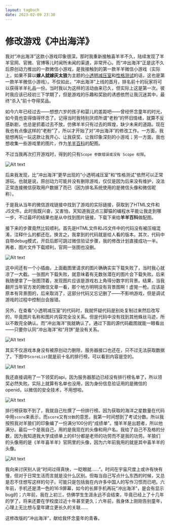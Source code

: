 ```yaml
---
layout: tagbuch
date: 2023-02-09 23:30
---
```


# 修改游戏《冲出海洋》

我对“冲出海洋”这款小游戏印象很深。那时我重新接触喜羊羊不久，陆续发现了羊羊官网、官微、官博等儿时闻所未闻的渠道，非常开心。而“冲出海洋”正是这不久后原创动力推出的一款微信小游戏，是我接触到的第一款羊羊微信小游戏（实际上，如果不算以**嫁人就嫁灰太狼**为主题的[小透明减压室](https://xyy-huijiwiki.github.io/jyfy)和[性格测试](https://xyy-huijiwiki.github.io/cs)的话，这也是第一款羊羊微信小游戏）。不仅如此，“冲出海洋”上线的首月，排名前十的玩家将可以获得羊羊礼品一份。当时我以为这样的活动由来已久，但实际上这是第一次。彼时我应该已经初三下学期了，但是游戏的乐趣和奖励的诱惑依然让我沉迷其中，最终“杀入”前十夺得奖品。

如今六年已经过去——想想六岁的孩子和婴儿的差距吧——曾经怀念童年的时光，如今竟也变得值得怀念了。记得当时我特别厌烦所谓“老粉”的怀旧情绪，就算不反感新剧，也总是抓着过去不放，仿佛羊羊只有过去的辉煌，缺少未来的道路。现在我也有点像这样的“老粉”了，所以才开始了对“冲出海洋”的修改工作。一方面，我挺想再玩一玩这款让我开心、让我获奖、让我印象深刻的小游戏；另一方面，我也想收集一些游戏里的图片，作为[羊羊百科](https://xyy.huijiwiki.com)的配图。

不过当我再次打开游戏时，得到的只有`Scope 参数错误或没有 Scope 权限`。

![Alt text](./img/1.jpg)

后来我发现，比“冲出海洋”更早出现的“小透明减压室”和“性格测试”依然可以正常游玩。也就是说，原创动力可能并没有删除游戏，仅仅是因为后来没有维护，没法正常连接微信获取用户数据了而已（因为排名系统使用的是微信头像和微信昵称）。

于是我从当年的微信游戏链接中找到了游戏的实际链接，获取到了HTML文件和JS文件。此时我既兴奋，又害怕，天知道我这点三脚猫的编程水平能让我走到哪一步，不过最坏的结果也是从中找到图片链接，下载下来给**羊羊百科**做配图。

接下来的步骤竟然比较顺利。首先是HTML文件和JS文件中的代码没有被压缩混淆，注释什么的都还在。换言之，我拿到的代码就是给人看的版本。其次，代码中自带debug模式，开启后即可跳过微信验证步骤，我的修改计划直接成功一半。再者，图片文件下载顺利，官网一张图也没删。

![Alt text](./img/2.jpg)

这中间还有一个小插曲，上面截图里请求的图片确确实实下载失败了，当时我心就凉了一大截。一张图片下载失败，就意味着有无数张潜在的图片会下载失败。后来我随便拿了一张图顶着，发现图片应该是游戏右上角得分数字的背景。结果，当我翻开当年官方发的微信文章一看，那个地方明明没有背景图啊！虚晃一枪。应该是原本有背景图的，后来取消了，这部分代码又忘记删了——不影响游戏，但是调试游戏的过程中控制台会报错。

另外，在查看“小透明减压室”的代码时，我就怀疑代码是别处复制过来然后改写的，毕竟图片名称和图片内容完全没关系。但是代码中没有找到其他蛛丝马迹，所以不敢完全确认。而“冲出海洋”我就确认了。通过下面的源代码截图就能一眼看出——只要你认同“冲出海洋”和“月饼”是没有关系。

![Alt text](./img/3.jpg)

其实不仅游戏本身没有被原创动力删除，服务器接口也还在，只不过无法获取数据了。下图中`ScoreList`就是前十名的排行榜，可以看到内容是空的。

![Alt text](./img/4.jpg)

我还直接调用了一下领奖的api，因为服务器那边已经没有排行榜名单了，所以领奖必然失败。实际上就算有名单也没用，因为身份信息验证用的是微信的openid，以微信的安全技术，不用想啦。

![Alt text](./img/5.jpg)

排行榜获取不到了，我就自己杜撰了一份排行榜。因为获取的海洋之星数量在代码中用`score`来表示，而`score`又有`分数`的意思，我第一时间想到了考试分数。所以我按照我对羊狼们的印象编了一份满分100分的“成绩单”。慢羊羊是出题者，所以他满分。最后一个是我自己，用的是我现在的头像和用户名。我给了自己不及格的分数，因为我知道我大学成绩单上的61分都是老师的功劳而不是我的功劳。羊狼们的头像用的是《羊年喜羊羊》官网里的头像，因为六年前我用的就是其中喜羊羊的头像。

![Alt text](./img/6.jpg)

我向来讨厌别人说“时间过得真快，一眨眼就……”。时间在宇宙尺度上或许有快有慢，但对于日常生活而言就是没什么区别。但每当自己写点什么东西的时候，又总是忍不住想写这样的句子。可能只是包括我在内许多中国人的写作习惯而已吧。六年前，手机还是清一色的16:9屏幕，如今的长屏手机再玩“冲出海洋”，是会有显示bug的；六年前，我在上初三，仿佛学生生涯永远不会结束，毕竟已经上了十几年的学了，将来还要在学校度过近十年甚至更久；六年前，我身体上刚刚告别童年，心理上无比想与童年建立更长久的关联……

这修改版的“冲出海洋”，献给我怀念童年的青春。
